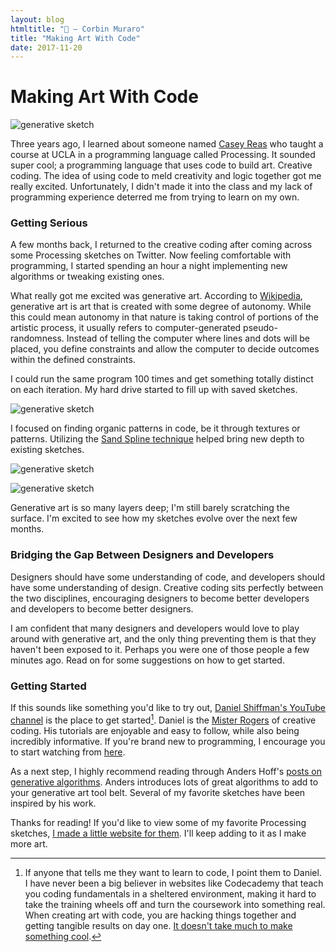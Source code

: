 ```yaml
---
layout: blog
htmltitle: "🎨 — Corbin Muraro"
title: "Making Art With Code"
date: 2017-11-20
---
```


# Making Art With Code

![generative sketch]({{site.baseurl}}/images/blog-images/generative-images/1.png)

Three years ago, I learned about someone named [Casey Reas](https://en.wikipedia.org/wiki/C.E.B._Reas) who taught a course at UCLA in a programming language called Processing. It sounded super cool; a programming language that uses code to build art. Creative coding. The idea of using code to meld creativity and logic together got me really excited. Unfortunately, I didn't made it into the class and my lack of programming experience deterred me from trying to learn on my own.

### Getting Serious

A few months back, I returned to the creative coding after coming across some Processing sketches on Twitter. Now feeling comfortable with programming, I started spending an hour a night implementing new algorithms or tweaking existing ones.

What really got me excited was generative art. According to [Wikipedia](https://en.wikipedia.org/wiki/Generative_art), generative art is art that is created with some degree of autonomy. While this could mean autonomy in that nature is taking control of portions of the artistic process, it usually refers to computer-generated pseudo-randomness. Instead of telling the computer where lines and dots will be placed, you define constraints and allow the computer to decide outcomes within the defined constraints.

I could run the same program 100 times and get something totally distinct on each iteration. My hard drive started to fill up with saved sketches.

![generative sketch]({{site.baseurl}}/images/blog-images/generative-images/4.png)

I focused on finding organic patterns in code, be it through textures or patterns. Utilizing the [Sand Spline technique](http://inconvergent.net/generative/sand-spline/) helped bring new depth to existing sketches. 

![generative sketch]({{site.baseurl}}/images/blog-images/generative-images/2b.png)

![generative sketch]({{site.baseurl}}/images/blog-images/generative-images/3.png)

Generative art is so many layers deep; I'm still barely scratching the surface. I'm excited to see how my sketches evolve over the next few months.

### Bridging the Gap Between Designers and Developers

Designers should have some understanding of code, and developers should have some understanding of design. Creative coding sits perfectly between the two disciplines, encouraging designers to become better developers and developers to become better designers.

I am confident that many designers and developers would love to play around with generative art, and the only thing preventing them is that they haven't been exposed to it. Perhaps you were one of those people a few minutes ago. Read on for some suggestions on how to get started.

### Getting Started

If this sounds like something you'd like to try out, [Daniel Shiffman's YouTube channel](https://www.youtube.com/channel/UCvjgXvBlbQiydffZU7m1_aw) is the place to get started[^1]. Daniel is the [Mister Rogers](https://twitter.com/johnmaeda/status/881146154054029313) of creative coding. His tutorials are enjoyable and easy to follow, while also being incredibly informative. If you're brand new to programming, I encourage you to start watching from [here](https://www.youtube.com/watch?v=8j0UDiN7my4).

As a next step, I highly recommend reading through Anders Hoff's [posts on generative algorithms](http://inconvergent.net/generative/). Anders introduces lots of great algorithms to add to your generative art tool belt. Several of my favorite sketches have been inspired by his work.

Thanks for reading! If you'd like to view some of my favorite Processing sketches, [I made a little website for them](http://art.corbinmuraro.com). I'll keep adding to it as I make more art.

[^1]: If anyone that tells me they want to learn to code, I point them to Daniel. I have never been a big believer in websites like Codecademy that teach you coding fundamentals in a sheltered environment, making it hard to take the training wheels off and turn the coursework into something real. When creating art with code, you are hacking things together and getting tangible results on day one. [It doesn't take much to make something cool](https://www.youtube.com/watch?v=m9joBLOZVEo).
